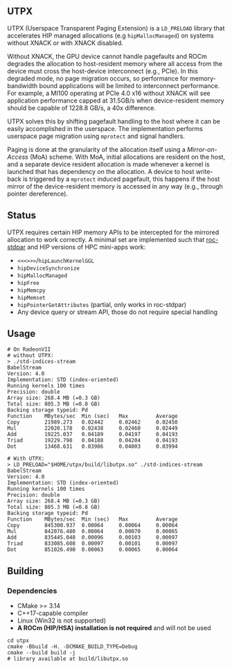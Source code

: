 UTPX
----

UTPX (Userspace Transparent Paging Extension) is a `LD_PRELOAD` library that accelerates HIP
managed allocations (e.g `hipMallocManaged`) on systems without XNACK or with XNACK disabled.

Without XNACK, the GPU device cannot handle pagefaults and ROCm degrades the allocation to
host-resident memory where all access from the device must cross the host-device interconnect (e.g.,
PCIe).
In this degraded mode, no page migration occurs, so performance for memory-bandwidth bound
applications will be limited to interconnect performance.
For example, a MI100 operating at PCIe 4.0 x16 without XNACK will see application performance capped
at 31.5GB/s when device-resident memory should be capable of 1228.8 GB/s, a 40x difference.

UTPX solves this by shifting pagefault handling to the host where it can be easily accomplished in
the userspace.
The implementation performs userspace page migration using `mprotect` and signal handlers.

Paging is done at the granularity of the allocation itself using a *Mirror-on-Access* (MoA) scheme.
With MoA, initial allocations are resident on the host, and a separate device resident allocation is
made whenever a kernel is launched that has dependency on the allocation.
A device to host write-back is triggered by a `mprotect` induced pagefault, this happens if the host
mirror of the device-resident memory is accessed in any way (e.g., through pointer dereference).

## Status

UTPX requires certain HIP memory APIs to be intercepted for the mirrored allocation to work
correctly. A minimal set are implemented such
that [roc-stdpar](https://github.com/ROCmSoftwarePlatform/roc-stdpar) and HIP versions of HPC
mini-apps work:

* `<<<>>>`/`hipLaunchKernelGGL`
* `hipDeviceSynchronize`
* `hipMallocManaged`
* `hipFree`
* `hipMemcpy`
* `hipMemset`
* `hipPointerGetAttributes` (partial, only works in roc-stdpar)
* Any device query or stream API, those do not require special handling

## Usage

```shell
# On RadeonVII
# without UTPX:
> ./std-indices-stream
BabelStream
Version: 4.0
Implementation: STD (index-oriented)
Running kernels 100 times
Precision: double
Array size: 268.4 MB (=0.3 GB)
Total size: 805.3 MB (=0.8 GB)
Backing storage typeid: Pd
Function    MBytes/sec  Min (sec)   Max         Average     
Copy        21989.273   0.02442     0.02462     0.02450     
Mul         22020.178   0.02438     0.02460     0.02449     
Add         19225.037   0.04189     0.04197     0.04193     
Triad       19229.798   0.04188     0.04204     0.04193     
Dot         13468.631   0.03986     0.04003     0.03994   

# With UTPX:
> LD_PRELOAD="$HOME/utpx/build/libutpx.so" ./std-indices-stream
BabelStream
Version: 4.0
Implementation: STD (index-oriented)
Running kernels 100 times
Precision: double
Array size: 268.4 MB (=0.3 GB)
Total size: 805.3 MB (=0.8 GB)
Backing storage typeid: Pd
Function    MBytes/sec  Min (sec)   Max         Average     
Copy        845300.937  0.00064     0.00064     0.00064     
Mul         842076.480  0.00064     0.00070     0.00065     
Add         835445.048  0.00096     0.00103     0.00097     
Triad       833085.608  0.00097     0.00101     0.00097     
Dot         851026.490  0.00063     0.00065     0.00064 
```

## Building

### Dependencies

* CMake >= 3.14
* C++17-capable compiler
* Linux (Win32 is not supported)
* **A ROCm (HIP/HSA) installation is not required** and will not be used

```shell
cd utpx
cmake -Bbuild -H. -DCMAKE_BUILD_TYPE=Debug
cmake --build build -j
# library available at build/libutpx.so
```

